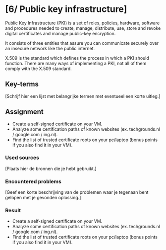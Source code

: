 # [6/ Public key infrastructure]

Public Key Infrastructure (PKI) is a set of roles, policies, hardware, software and procedures needed to create, manage, distribute, use, store and revoke digital certificates and manage public-key encryption.

It consists of three entities that assure you can communicate securely over an insecure network like the public internet.

X.509 is the standard which defines the process in which a PKI should function. There are many ways of implementing a PKI, not all of them comply with the X.509 standard.

## Key-terms

[Schrijf hier een lijst met belangrijke termen met eventueel een korte uitleg.]

## Assignment

- Create a self-signed certificate on your VM.
- Analyze some certification paths of known websites (ex. techgrounds.nl / google.com / ing.nl).
- Find the list of trusted certificate roots on your pc/laptop (bonus points if you also find it in your VM).

### Used sources

[Plaats hier de bronnen die je hebt gebruikt.]

### Encountered problems

[Geef een korte beschrijving van de problemen waar je tegenaan bent gelopen met je gevonden oplossing.]

### Result

- Create a self-signed certificate on your VM.
- Analyze some certification paths of known websites (ex. techgrounds.nl / google.com / ing.nl).
- Find the list of trusted certificate roots on your pc/laptop (bonus points if you also find it in your VM).
